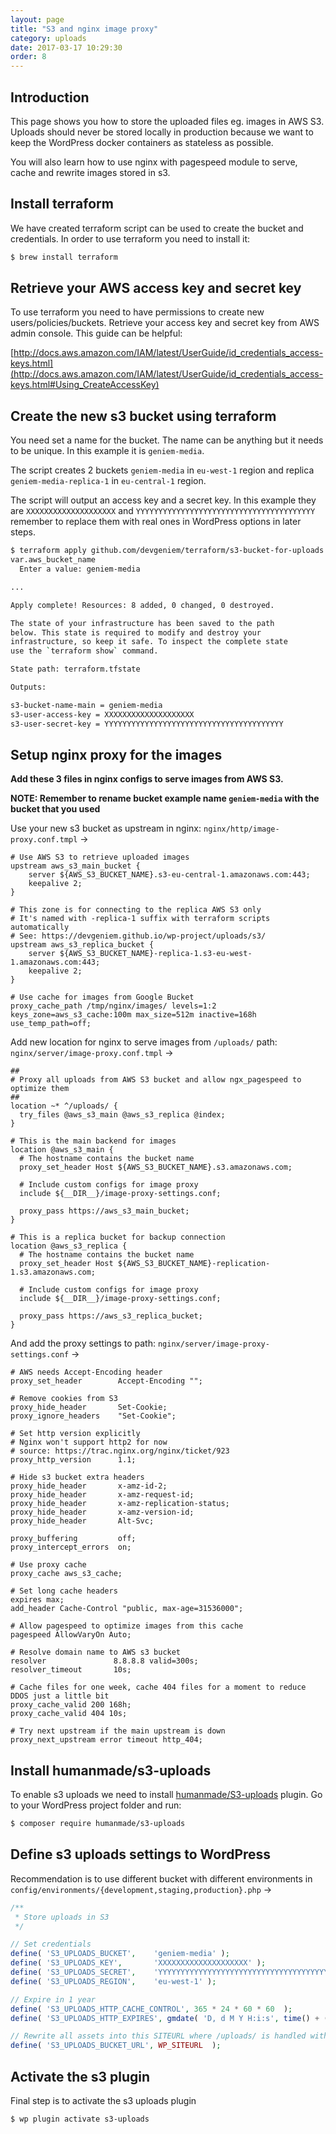 ```yaml
---
layout: page
title: "S3 and nginx image proxy"
category: uploads
date: 2017-03-17 10:29:30
order: 8
---
```


## Introduction

This page shows you how to store the uploaded files eg. images in AWS S3. Uploads should never be stored locally in production because we want to keep the WordPress docker containers as stateless as possible.

You will also learn how to use nginx with pagespeed module to serve, cache and rewrite images stored in s3.


## Install terraform

We have created terraform script can be used to create the bucket and credentials. In order to use terraform you need to install it:

```bash
$ brew install terraform
```

## Retrieve your AWS access key and secret key

To use terraform you need to have permissions to create new users/policies/buckets. Retrieve your access key and secret key from AWS admin console. This guide can be helpful:

[http://docs.aws.amazon.com/IAM/latest/UserGuide/id_credentials_access-keys.html](http://docs.aws.amazon.com/IAM/latest/UserGuide/id_credentials_access-keys.html#Using_CreateAccessKey)

## Create the new s3 bucket using terraform

You need set a name for the bucket. The name can be anything but it needs to be unique. In this example it is `geniem-media`.

The script creates 2 buckets `geniem-media` in `eu-west-1` region and replica `geniem-media-replica-1` in `eu-central-1` region.

The script will output an access key and a secret key. In this example they are `XXXXXXXXXXXXXXXXXXXX` and `YYYYYYYYYYYYYYYYYYYYYYYYYYYYYYYYYYYYYYYY` remember to replace them with real ones in WordPress options in later steps.

```bash
$ terraform apply github.com/devgeniem/terraform/s3-bucket-for-uploads
var.aws_bucket_name
  Enter a value: geniem-media

...

Apply complete! Resources: 8 added, 0 changed, 0 destroyed.

The state of your infrastructure has been saved to the path
below. This state is required to modify and destroy your
infrastructure, so keep it safe. To inspect the complete state
use the `terraform show` command.

State path: terraform.tfstate

Outputs:

s3-bucket-name-main = geniem-media
s3-user-access-key = XXXXXXXXXXXXXXXXXXXX
s3-user-secret-key = YYYYYYYYYYYYYYYYYYYYYYYYYYYYYYYYYYYYYYYY
```

## Setup nginx proxy for the images

**Add these 3 files in nginx configs to serve images from AWS S3.**

**NOTE: Remember to rename bucket example name `geniem-media` with the bucket that you used**

Use your new s3 bucket as upstream in nginx: `nginx/http/image-proxy.conf.tmpl` ->

```
# Use AWS S3 to retrieve uploaded images
upstream aws_s3_main_bucket {
    server ${AWS_S3_BUCKET_NAME}.s3-eu-central-1.amazonaws.com:443;
    keepalive 2;
}

# This zone is for connecting to the replica AWS S3 only
# It's named with -replica-1 suffix with terraform scripts automatically
# See: https://devgeniem.github.io/wp-project/uploads/s3/
upstream aws_s3_replica_bucket {
    server ${AWS_S3_BUCKET_NAME}-replica-1.s3-eu-west-1.amazonaws.com:443;
    keepalive 2;
}

# Use cache for images from Google Bucket
proxy_cache_path /tmp/nginx/images/ levels=1:2 keys_zone=aws_s3_cache:100m max_size=512m inactive=168h use_temp_path=off;
```

Add new location for nginx to serve images from `/uploads/` path: `nginx/server/image-proxy.conf.tmpl` ->

```nginx
##
# Proxy all uploads from AWS S3 bucket and allow ngx_pagespeed to optimize them
##
location ~* ^/uploads/ {
  try_files @aws_s3_main @aws_s3_replica @index;
}

# This is the main backend for images
location @aws_s3_main {
  # The hostname contains the bucket name
  proxy_set_header Host ${AWS_S3_BUCKET_NAME}.s3.amazonaws.com;

  # Include custom configs for image proxy
  include ${__DIR__}/image-proxy-settings.conf;

  proxy_pass https://aws_s3_main_bucket;
}

# This is a replica bucket for backup connection
location @aws_s3_replica {
  # The hostname contains the bucket name
  proxy_set_header Host ${AWS_S3_BUCKET_NAME}-replication-1.s3.amazonaws.com;

  # Include custom configs for image proxy
  include ${__DIR__}/image-proxy-settings.conf;

  proxy_pass https://aws_s3_replica_bucket;
}
```

And add the proxy settings to path: `nginx/server/image-proxy-settings.conf` ->
```
# AWS needs Accept-Encoding header
proxy_set_header        Accept-Encoding "";

# Remove cookies from S3
proxy_hide_header       Set-Cookie;
proxy_ignore_headers    "Set-Cookie";

# Set http version explicitly
# Nginx won't support http2 for now
# source: https://trac.nginx.org/nginx/ticket/923
proxy_http_version      1.1;

# Hide s3 bucket extra headers
proxy_hide_header       x-amz-id-2;
proxy_hide_header       x-amz-request-id;
proxy_hide_header       x-amz-replication-status;
proxy_hide_header       x-amz-version-id;
proxy_hide_header       Alt-Svc;

proxy_buffering         off;
proxy_intercept_errors  on;

# Use proxy cache
proxy_cache aws_s3_cache;

# Set long cache headers
expires max;
add_header Cache-Control "public, max-age=31536000";

# Allow pagespeed to optimize images from this cache
pagespeed AllowVaryOn Auto;

# Resolve domain name to AWS s3 bucket
resolver               8.8.8.8 valid=300s;
resolver_timeout       10s;

# Cache files for one week, cache 404 files for a moment to reduce DDOS just a little bit
proxy_cache_valid 200 168h;
proxy_cache_valid 404 10s;

# Try next upstream if the main upstream is down
proxy_next_upstream error timeout http_404;
```

## Install humanmade/s3-uploads

To enable s3 uploads we need to install [humanmade/S3-uploads](https://github.com/humanmade/S3-Uploads)
plugin. Go to your WordPress project folder and run:

```bash
$ composer require humanmade/s3-uploads
```

## Define s3 uploads settings to WordPress

Recommendation is to use different bucket with different environments in `config/environments/{development,staging,production}.php` ->

```php
/**
 * Store uploads in S3
 */

// Set credentials
define( 'S3_UPLOADS_BUCKET',    'geniem-media' );
define( 'S3_UPLOADS_KEY',       'XXXXXXXXXXXXXXXXXXXX' );
define( 'S3_UPLOADS_SECRET',    'YYYYYYYYYYYYYYYYYYYYYYYYYYYYYYYYYYYYYYYY' );
define( 'S3_UPLOADS_REGION',    'eu-west-1' );

// Expire in 1 year
define( 'S3_UPLOADS_HTTP_CACHE_CONTROL', 365 * 24 * 60 * 60  );
define( 'S3_UPLOADS_HTTP_EXPIRES', gmdate( 'D, d M Y H:i:s', time() + (365 * 24 * 60 * 60) ) .' GMT' );

// Rewrite all assets into this SITEURL where /uploads/ is handled with nginx+pagespeed
define( 'S3_UPLOADS_BUCKET_URL', WP_SITEURL  );
```

## Activate the s3 plugin

Final step is to activate the s3 uploads plugin

```bash
$ wp plugin activate s3-uploads
```
```